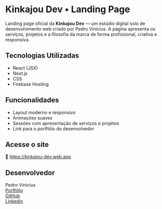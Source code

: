 # Kinkajou Dev • Landing Page

Landing page oficial da **Kinkajou Dev** — um estúdio digital solo de desenvolvimento web criado por Pedro Vinicius. A página apresenta os serviços, projetos e a filosofia da marca de forma profissional, criativa e responsiva.

## Tecnologias Utilizadas

- React (JSX)
- Next.js
- CSS
- Firebase Hosting

## Funcionalidades

- Layout moderno e responsivo
- Animações suaves
- Sessões com apresentação de serviços e projetos
- Link para o portfólio do desenvolvedor

## Acesse o site

🔗 https://kinkajou-dev.web.app

## Desenvolvedor

Pedro Vinicius  
[Portfólio](https://pedroviniciussd.github.io/portfolio-pv)  
[GitHub](https://github.com/PedroViniciussd)  
[Linkedin](https://www.linkedin.com/in/pedevro/)
